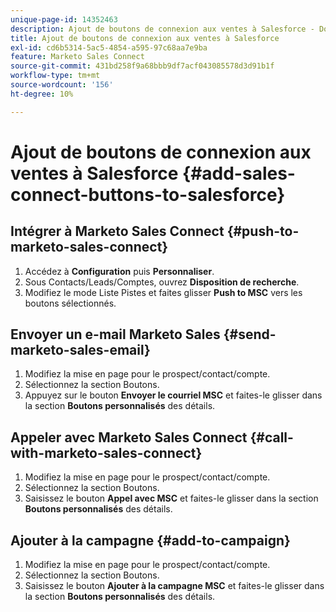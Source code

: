 ```yaml
---
unique-page-id: 14352463
description: Ajout de boutons de connexion aux ventes à Salesforce - Documents Marketo - Documentation du produit
title: Ajout de boutons de connexion aux ventes à Salesforce
exl-id: cd6b5314-5ac5-4854-a595-97c68aa7e9ba
feature: Marketo Sales Connect
source-git-commit: 431bd258f9a68bbb9df7acf043085578d3d91b1f
workflow-type: tm+mt
source-wordcount: '156'
ht-degree: 10%

---
```


# Ajout de boutons de connexion aux ventes à Salesforce {#add-sales-connect-buttons-to-salesforce}

## Intégrer à Marketo Sales Connect {#push-to-marketo-sales-connect}

1. Accédez à **Configuration** puis **Personnaliser**.
1. Sous Contacts/Leads/Comptes, ouvrez **Disposition de recherche**.
1. Modifiez le mode Liste Pistes et faites glisser **Push to MSC** vers les boutons sélectionnés.

## Envoyer un e-mail Marketo Sales {#send-marketo-sales-email}

1. Modifiez la mise en page pour le prospect/contact/compte.
1. Sélectionnez la section Boutons.
1. Appuyez sur le bouton **Envoyer le courriel MSC** et faites-le glisser dans la section **Boutons personnalisés** des détails.

## Appeler avec Marketo Sales Connect {#call-with-marketo-sales-connect}

1. Modifiez la mise en page pour le prospect/contact/compte.
1. Sélectionnez la section Boutons.
1. Saisissez le bouton **Appel avec MSC** et faites-le glisser dans la section **Boutons personnalisés** des détails.

## Ajouter à la campagne {#add-to-campaign}

1. Modifiez la mise en page pour le prospect/contact/compte.
1. Sélectionnez la section Boutons.
1. Saisissez le bouton **Ajouter à la campagne MSC** et faites-le glisser dans la section **Boutons personnalisés** des détails.
